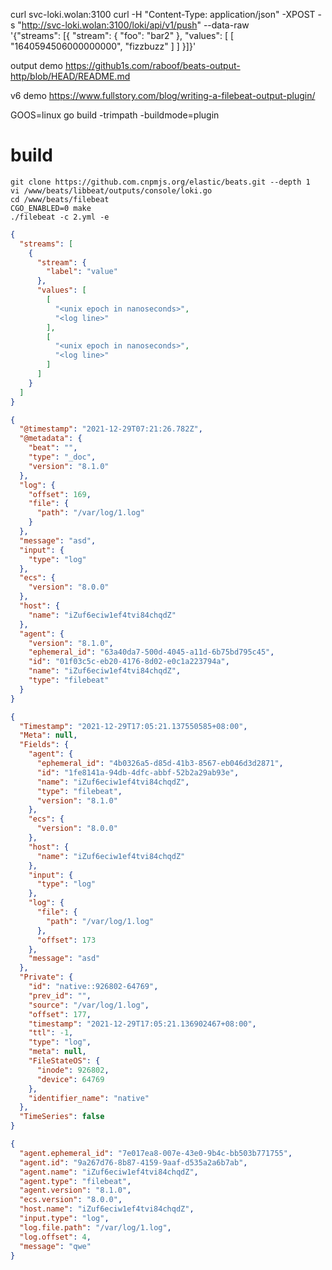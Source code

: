 curl svc-loki.wolan:3100 curl -H "Content-Type: application/json" -XPOST
-s "http://svc-loki.wolan:3100/loki/api/v1/push" --data-raw \
'{"streams": [{ "stream": { "foo": "bar2" }, "values": [ [ "1640594506000000000", "fizzbuzz" ] ] }]}'


output demo
https://github1s.com/raboof/beats-output-http/blob/HEAD/README.md

v6 demo
https://www.fullstory.com/blog/writing-a-filebeat-output-plugin/

GOOS=linux go build -trimpath -buildmode=plugin

# build

```shell
git clone https://github.com.cnpmjs.org/elastic/beats.git --depth 1
vi /www/beats/libbeat/outputs/console/loki.go
cd /www/beats/filebeat
CGO_ENABLED=0 make
./filebeat -c 2.yml -e
```



```json
{
  "streams": [
    {
      "stream": {
        "label": "value"
      },
      "values": [
        [
          "<unix epoch in nanoseconds>",
          "<log line>"
        ],
        [
          "<unix epoch in nanoseconds>",
          "<log line>"
        ]
      ]
    }
  ]
}
```

```json
{
  "@timestamp": "2021-12-29T07:21:26.782Z",
  "@metadata": {
    "beat": "",
    "type": "_doc",
    "version": "8.1.0"
  },
  "log": {
    "offset": 169,
    "file": {
      "path": "/var/log/1.log"
    }
  },
  "message": "asd",
  "input": {
    "type": "log"
  },
  "ecs": {
    "version": "8.0.0"
  },
  "host": {
    "name": "iZuf6eciw1ef4tvi84chqdZ"
  },
  "agent": {
    "version": "8.1.0",
    "ephemeral_id": "63a40da7-500d-4045-a11d-6b75bd795c45",
    "id": "01f03c5c-eb20-4176-8d02-e0c1a223794a",
    "name": "iZuf6eciw1ef4tvi84chqdZ",
    "type": "filebeat"
  }
}
```

```json
{
  "Timestamp": "2021-12-29T17:05:21.137550585+08:00",
  "Meta": null,
  "Fields": {
    "agent": {
      "ephemeral_id": "4b0326a5-d85d-41b3-8567-eb046d3d2871",
      "id": "1fe8141a-94db-4dfc-abbf-52b2a29ab93e",
      "name": "iZuf6eciw1ef4tvi84chqdZ",
      "type": "filebeat",
      "version": "8.1.0"
    },
    "ecs": {
      "version": "8.0.0"
    },
    "host": {
      "name": "iZuf6eciw1ef4tvi84chqdZ"
    },
    "input": {
      "type": "log"
    },
    "log": {
      "file": {
        "path": "/var/log/1.log"
      },
      "offset": 173
    },
    "message": "asd"
  },
  "Private": {
    "id": "native::926802-64769",
    "prev_id": "",
    "source": "/var/log/1.log",
    "offset": 177,
    "timestamp": "2021-12-29T17:05:21.136902467+08:00",
    "ttl": -1,
    "type": "log",
    "meta": null,
    "FileStateOS": {
      "inode": 926802,
      "device": 64769
    },
    "identifier_name": "native"
  },
  "TimeSeries": false
}
```

```json
{
  "agent.ephemeral_id": "7e017ea8-007e-43e0-9b4c-bb503b771755",
  "agent.id": "9a267d76-8b87-4159-9aaf-d535a2a6b7ab",
  "agent.name": "iZuf6eciw1ef4tvi84chqdZ",
  "agent.type": "filebeat",
  "agent.version": "8.1.0",
  "ecs.version": "8.0.0",
  "host.name": "iZuf6eciw1ef4tvi84chqdZ",
  "input.type": "log",
  "log.file.path": "/var/log/1.log",
  "log.offset": 4,
  "message": "qwe"
}
```